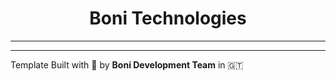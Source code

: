 <h1 align="center"> <strong>Boni</strong> Technologies </h1>
<hr>

--------

Template Built with :blue_heart: by **Boni Development Team** in 🇬🇹
